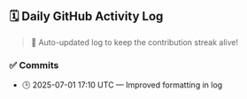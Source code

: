 ## 🗓️ Daily GitHub Activity Log

> 🤖 Auto-updated log to keep the contribution streak alive!

### ✅ Commits

- 🕒 2025-07-01 17:10 UTC — Improved formatting in log

